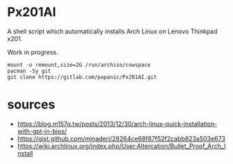 # Px201AI

A shell script which automatically installs Arch Linux on Lenovo Thinkpad x201.

Work in progress.

```
mount -o remount,size=2G /run/archiso/cowspace
pacman -Sy git
git clone https://gitlab.com/papanic/Px201AI.git
```

# sources

* https://blog.m157q.tw/posts/2013/12/30/arch-linux-quick-installation-with-gpt-in-bios/
* https://gist.github.com/mjnaderi/28264ce68f87f52f2cabb823a503e673
* https://wiki.archlinux.org/index.php/User:Altercation/Bullet_Proof_Arch_Install